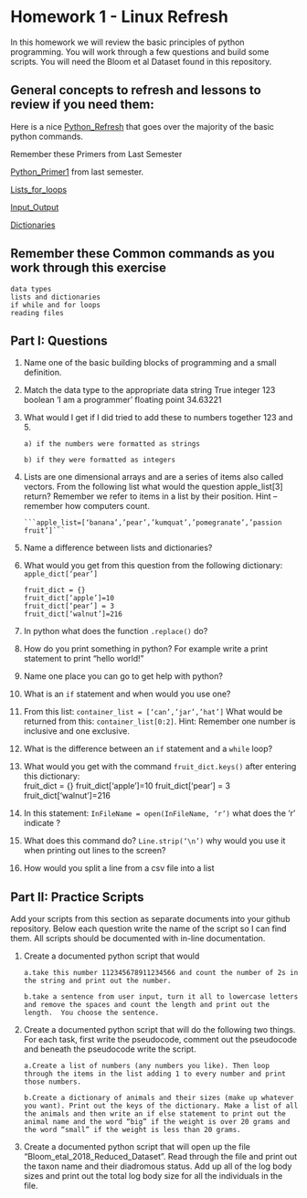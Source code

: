 # Homework 1 - Linux Refresh

In this homework we will review the basic principles of python programming. You will work through a few questions and build some scripts. You will need the Bloom et al Dataset found in this repository. 


## General concepts to refresh and lessons to review if you need them:

Here is a nice [Python_Refresh](https://pythonforbiologists.com/introduction) that goes over the majority of the basic python commands.

Remember these Primers from Last Semester

[Python_Primer1](https://github.com/tparchman/BIOL792_course_site/blob/master/week6_pythonI/python_1_primer.md) from last semester.

[Lists_for_loops](https://github.com/tparchman/BIOL792_course_site/blob/master/week7_pythonII/python_2_primer.md)

[Input_Output](https://github.com/tparchman/BIOL792_course_site/blob/master/week8_python3/python_3_primer.md)

[Dictionaries](https://github.com/tparchman/BIOL792_course_site/blob/master/week11_python6/primer_python6.md)


## Remember these Common commands as you work through this exercise
	data types
	lists and dictionaries 
	if while and for loops
	reading files

## Part I: Questions

1.	Name one of the basic building blocks of programming and a small definition.


2.	Match the data type to the appropriate data
		string				True
		integer				123
		boolean				‘I am a programmer’
		floating point			34.63221

3.	What would I get if I did tried to add these to numbers together 123 and 5.
		
		a) if the numbers were formatted as strings
		
		b) if they were formatted as integers

4.	Lists are one dimensional arrays and are a series of items also called vectors. From the following list what would the question apple_list[3] return?  Remember we refer to items in a list by their position. Hint – remember how computers count.
		
		```apple_list=[‘banana’,’pear’,’kumquat’,’pomegranate’,’passion fruit’]```

5.	Name a difference between lists and dictionaries?


6.	What would you get from this question from the following dictionary:  ```apple_dict[‘pear’]```
		
		fruit_dict = {}
		fruit_dict[‘apple’]=10
		fruit_dict[‘pear’] = 3
		fruit_dict[‘walnut’]=216

7.	In python what does the function ```.replace()``` do?


8.	How do you print something in python?  For example write a print statement to print “hello world!”


9.	Name one place you can go to get help with python?


10.	What is an ```if``` statement and when would you use one?


11.	From this list:  ```container_list = [‘can’,’jar’,’hat’]``` What would be returned from this: ```container_list[0:2]```.  Hint: Remember one number is inclusive and one exclusive.


12.	What is the difference between an ```if``` statement and a ```while``` loop?


13.	What would you get with the command ```fruit_dict.keys()```  after entering this dictionary:  
		fruit_dict = {}
		fruit_dict[‘apple’]=10
		fruit_dict[‘pear’] = 3
		fruit_dict[‘walnut’]=216

14.	In this statement: ```InFileName = open(InFileName, ‘r’)``` what does the ‘r’ indicate ?


15.	What does this command do? ```Line.strip(‘\n’)``` why would you use it when printing out lines to the screen?


16.	How would you split a line from a csv file into a list


## Part II:  Practice Scripts

Add your scripts from this section as separate documents into your github repository. Below each question write the name of the script so I can find them. All scripts should be documented with in-line documentation.

1.	Create a documented python script that would 

		a.take this number 112345678911234566 and count the number of 2s in the string and print out the number. 

		b.take a sentence from user input, turn it all to lowercase letters and remove the spaces and count the length and print out the length.  You choose the sentence. 

2.	Create a documented python script that will do the following two things. For each task, first write the pseudocode, comment out the pseudocode and beneath the pseudocode write the script.

		a.Create a list of numbers (any numbers you like). Then loop through the items in the list adding 1 to every number and print those numbers.

		b.Create a dictionary of animals and their sizes (make up whatever you want). Print out the keys of the dictionary. Make a list of all the animals and then write an if else statement to print out the animal name and the word “big” if the weight is over 20 grams and the word “small” if the weight is less than 20 grams. 

3.	Create a documented python script that will open up the file “Bloom_etal_2018_Reduced_Dataset”.  Read through the file and print out the taxon name and their diadromous status. Add up all of the log body sizes and print out the total log body size for all the individuals in the file.  



